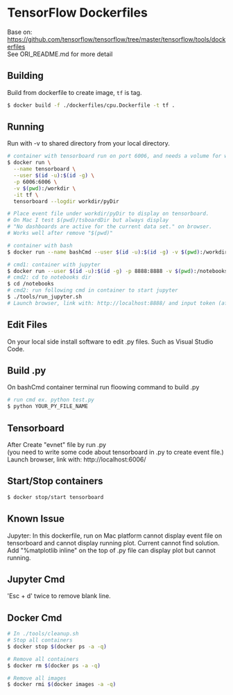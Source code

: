 # TensorFlow Dockerfiles

Base on:
https://github.com/tensorflow/tensorflow/tree/master/tensorflow/tools/dockerfiles  
See ORI_README.md for more detail

## Building

Build from dockerfile to create image, `tf` is tag.

```bash
$ docker build -f ./dockerfiles/cpu.Dockerfile -t tf .
```

## Running

Run with -v to shared directory from your local directory.

```bash
# container with tensorboard run on port 6006, and needs a volume for workdir
$ docker run \
  --name tensorboard \
  --user $(id -u):$(id -g) \
  -p 6006:6006 \
  -v $(pwd):/workdir \
  -it tf \
  tensorboard --logdir workdir/pyDir

# Place event file under workdir/pyDir to display on tensorboard.
# On Mac I test $(pwd)/tsboardDir but always display
# "No dashboards are active for the current data set." on browser.
# Works well after remove "$(pwd)"
```
```bash
# container with bash
$ docker run --name bashCmd --user $(id -u):$(id -g) -v $(pwd):/workdir -it tf /bin/bash
```

```bash
# cmd1: container with jupyter
$ docker run --user $(id -u):$(id -g) -p 8888:8888 -v $(pwd):/notebooks -it tfs
# cmd2: cd to notebooks dir
$ cd /notebooks
# cmd2: run following cmd in container to start jupyter
$ ./tools/run_jupyter.sh
# Launch browser, link with: http://localhost:8888/ and input token (after run cmd1 you can get a token).
```

## Edit Files

On your local side install software to edit .py files.
Such as Visual Studio Code.

## Build .py

On bashCmd container terminal run floowing command to build .py

```bash
# run cmd ex. python test.py
$ python YOUR_PY_FILE_NAME
```

## Tensorboard

After Create "evnet" file by run .py  
(you need to write some code about tensorboard in .py to create event file.)  
Launch browser, link with: http://localhost:6006/

## Start/Stop containers

```bash
$ docker stop/start tensorboard
```

## Known Issue

Jupyter: In this dockerfile, run on Mac platform cannot display event file on tensorboard
and cannot display running plot. Current cannot find solution.
Add "%matplotlib inline" on the top of .py file can display plot but cannot running.

## Jupyter Cmd

'Esc + d' twice to remove blank line.

 ## Docker Cmd

```bash
# In ./tools/cleanup.sh
# Stop all containers
$ docker stop $(docker ps -a -q)

# Remove all containers
$ docker rm $(docker ps -a -q)

# Remove all images
$ docker rmi $(docker images -a -q)
```
